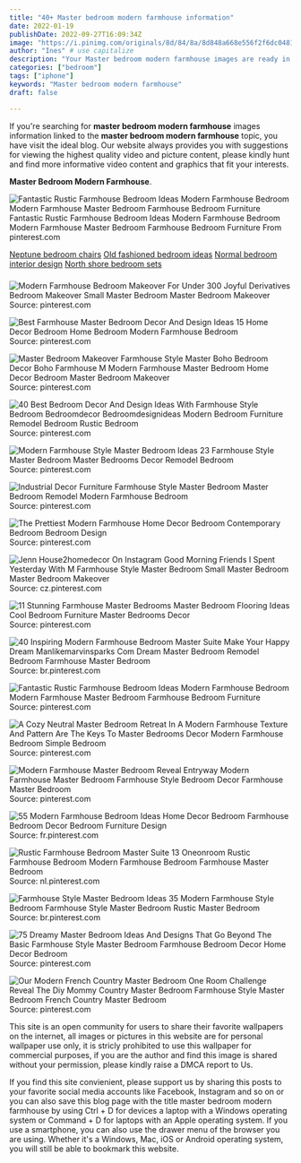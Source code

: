 ```yaml
---
title: "40+ Master bedroom modern farmhouse information"
date: 2022-01-19
publishDate: 2022-09-27T16:09:34Z
image: "https://i.pinimg.com/originals/8d/84/8a/8d848a668e556f2f6dc04811eefb4a2b.jpg"
author: "Ines" # use capitalize
description: "Your Master bedroom modern farmhouse images are ready in this website. Master bedroom modern farmhouse are a topic that is being searched for and liked by netizens now. You can Find and Download the Master bedroom modern farmhouse files here. Find and Download all royalty-free images."
categories: ["bedroom"]
tags: ["iphone"]
keywords: "Master bedroom modern farmhouse"
draft: false

---
```


If you're searching for **master bedroom modern farmhouse** images information linked to the **master bedroom modern farmhouse** topic, you have visit the ideal  blog.  Our website always  provides you with  suggestions  for viewing  the highest  quality video and picture  content, please kindly hunt and find more informative video content and graphics  that fit your interests.

**Master Bedroom Modern Farmhouse**. 

![Fantastic Rustic Farmhouse Bedroom Ideas Modern Farmhouse Bedroom Modern Farmhouse Master Bedroom Farmhouse Bedroom Furniture](https://i.pinimg.com/736x/6c/ce/2f/6cce2fa61bc7aa443a179fe2fa0cadf0.jpg "Fantastic Rustic Farmhouse Bedroom Ideas Modern Farmhouse Bedroom Modern Farmhouse Master Bedroom Farmhouse Bedroom Furniture")
Fantastic Rustic Farmhouse Bedroom Ideas Modern Farmhouse Bedroom Modern Farmhouse Master Bedroom Farmhouse Bedroom Furniture From pinterest.com

[Neptune bedroom chairs](/neptune-bedroom-chairs/)
[Old fashioned bedroom ideas](/old-fashioned-bedroom-ideas/)
[Normal bedroom interior design](/normal-bedroom-interior-design/)
[North shore bedroom sets](/north-shore-bedroom-sets/)



### 

 


![Modern Farmhouse Bedroom Makeover For Under 300 Joyful Derivatives Bedroom Makeover Small Master Bedroom Master Bedroom Makeover](https://i.pinimg.com/736x/56/12/31/561231689ff3a23e71da27d95144d3f6.jpg "Modern Farmhouse Bedroom Makeover For Under 300 Joyful Derivatives Bedroom Makeover Small Master Bedroom Master Bedroom Makeover")
Source: pinterest.com

 

![Best Farmhouse Master Bedroom Decor And Design Ideas 15 Home Decor Bedroom Home Bedroom Modern Farmhouse Bedroom](https://i.pinimg.com/originals/1d/42/43/1d4243d353927094023966bdaa0f5dd8.jpg "Best Farmhouse Master Bedroom Decor And Design Ideas 15 Home Decor Bedroom Home Bedroom Modern Farmhouse Bedroom")
Source: pinterest.com

 

![Master Bedroom Makeover Farmhouse Style Master Boho Bedroom Decor Boho Farmhouse M Modern Farmhouse Master Bedroom Home Decor Bedroom Master Bedroom Makeover](https://i.pinimg.com/originals/ef/11/44/ef114422e23d93b570e486cd52699d94.jpg "Master Bedroom Makeover Farmhouse Style Master Boho Bedroom Decor Boho Farmhouse M Modern Farmhouse Master Bedroom Home Decor Bedroom Master Bedroom Makeover")
Source: pinterest.com

 

![40 Best Bedroom Decor And Design Ideas With Farmhouse Style Bedroom Bedroomdecor Bedroomdesignideas Modern Bedroom Furniture Remodel Bedroom Rustic Bedroom](https://i.pinimg.com/originals/f5/13/b3/f513b31567a11f6dcb57ee7142baea5c.jpg "40 Best Bedroom Decor And Design Ideas With Farmhouse Style Bedroom Bedroomdecor Bedroomdesignideas Modern Bedroom Furniture Remodel Bedroom Rustic Bedroom")
Source: pinterest.com

 

![Modern Farmhouse Style Master Bedroom Ideas 23 Farmhouse Style Master Bedroom Master Bedrooms Decor Remodel Bedroom](https://i.pinimg.com/originals/e3/4d/55/e34d55f682d4cf842941edeca97cc0a1.jpg "Modern Farmhouse Style Master Bedroom Ideas 23 Farmhouse Style Master Bedroom Master Bedrooms Decor Remodel Bedroom")
Source: pinterest.com

 

![Industrial Decor Furniture Farmhouse Style Master Bedroom Master Bedroom Remodel Modern Farmhouse Bedroom](https://i.pinimg.com/originals/08/49/c7/0849c74f5fdcc0c367518974be8401a8.jpg "Industrial Decor Furniture Farmhouse Style Master Bedroom Master Bedroom Remodel Modern Farmhouse Bedroom")
Source: pinterest.com

 

![The Prettiest Modern Farmhouse Home Decor Bedroom Contemporary Bedroom Bedroom Design](https://i.pinimg.com/originals/65/ba/f5/65baf50326d4dc92980685ece974c2ed.jpg "The Prettiest Modern Farmhouse Home Decor Bedroom Contemporary Bedroom Bedroom Design")
Source: pinterest.com

 

![Jenn House2homedecor On Instagram Good Morning Friends I Spent Yesterday With M Farmhouse Style Master Bedroom Small Master Bedroom Master Bedroom Makeover](https://i.pinimg.com/originals/87/5a/31/875a31705cb40104b322285c1f83f109.jpg "Jenn House2homedecor On Instagram Good Morning Friends I Spent Yesterday With M Farmhouse Style Master Bedroom Small Master Bedroom Master Bedroom Makeover")
Source: cz.pinterest.com

 

![11 Stunning Farmhouse Master Bedrooms Master Bedroom Flooring Ideas Cool Bedroom Furniture Master Bedrooms Decor](https://i.pinimg.com/736x/0f/74/2b/0f742bc6cd3830eae09363394c0779e9.jpg "11 Stunning Farmhouse Master Bedrooms Master Bedroom Flooring Ideas Cool Bedroom Furniture Master Bedrooms Decor")
Source: pinterest.com

 

![40 Inspiring Modern Farmhouse Bedroom Master Suite Make Your Happy Dream Manlikemarvinsparks Com Dream Master Bedroom Remodel Bedroom Farmhouse Master Bedroom](https://i.pinimg.com/736x/f4/a4/35/f4a435621fc21d95102e14f2de5cceb7.jpg "40 Inspiring Modern Farmhouse Bedroom Master Suite Make Your Happy Dream Manlikemarvinsparks Com Dream Master Bedroom Remodel Bedroom Farmhouse Master Bedroom")
Source: br.pinterest.com

 

![Fantastic Rustic Farmhouse Bedroom Ideas Modern Farmhouse Bedroom Modern Farmhouse Master Bedroom Farmhouse Bedroom Furniture](https://i.pinimg.com/736x/6c/ce/2f/6cce2fa61bc7aa443a179fe2fa0cadf0.jpg "Fantastic Rustic Farmhouse Bedroom Ideas Modern Farmhouse Bedroom Modern Farmhouse Master Bedroom Farmhouse Bedroom Furniture")
Source: pinterest.com

 

![A Cozy Neutral Master Bedroom Retreat In A Modern Farmhouse Texture And Pattern Are The Keys To Master Bedrooms Decor Modern Farmhouse Bedroom Simple Bedroom](https://i.pinimg.com/originals/68/40/48/6840480ceeac7fa8ce2e4316da78605f.jpg "A Cozy Neutral Master Bedroom Retreat In A Modern Farmhouse Texture And Pattern Are The Keys To Master Bedrooms Decor Modern Farmhouse Bedroom Simple Bedroom")
Source: pinterest.com

 

![Modern Farmhouse Master Bedroom Reveal Entryway Modern Farmhouse Master Bedroom Farmhouse Style Bedroom Decor Farmhouse Master Bedroom](https://i.pinimg.com/originals/2f/7b/d7/2f7bd71c15fffcbf8ed524dfe07b6c3e.jpg "Modern Farmhouse Master Bedroom Reveal Entryway Modern Farmhouse Master Bedroom Farmhouse Style Bedroom Decor Farmhouse Master Bedroom")
Source: pinterest.com

 

![55 Modern Farmhouse Bedroom Ideas Home Decor Bedroom Farmhouse Bedroom Decor Bedroom Furniture Design](https://i.pinimg.com/originals/25/56/04/2556042d894b4d48299c564a50292f7e.jpg "55 Modern Farmhouse Bedroom Ideas Home Decor Bedroom Farmhouse Bedroom Decor Bedroom Furniture Design")
Source: fr.pinterest.com

 

![Rustic Farmhouse Bedroom Master Suite 13 Oneonroom Rustic Farmhouse Bedroom Modern Farmhouse Bedroom Farmhouse Master Bedroom](https://i.pinimg.com/originals/8e/b7/c9/8eb7c963aa591635ff604a9b3b54b2c5.jpg "Rustic Farmhouse Bedroom Master Suite 13 Oneonroom Rustic Farmhouse Bedroom Modern Farmhouse Bedroom Farmhouse Master Bedroom")
Source: nl.pinterest.com

 

![Farmhouse Style Master Bedroom Ideas 35 Modern Farmhouse Style Bedroom Farmhouse Style Master Bedroom Rustic Master Bedroom](https://i.pinimg.com/originals/9c/c1/d4/9cc1d4bab92d6169c40321066db30af8.jpg "Farmhouse Style Master Bedroom Ideas 35 Modern Farmhouse Style Bedroom Farmhouse Style Master Bedroom Rustic Master Bedroom")
Source: br.pinterest.com

 

![75 Dreamy Master Bedroom Ideas And Designs That Go Beyond The Basic Farmhouse Style Master Bedroom Farmhouse Bedroom Decor Home Decor Bedroom](https://i.pinimg.com/736x/0a/b5/2c/0ab52c1289dbab1384c0bd0f92ba641d.jpg "75 Dreamy Master Bedroom Ideas And Designs That Go Beyond The Basic Farmhouse Style Master Bedroom Farmhouse Bedroom Decor Home Decor Bedroom")
Source: pinterest.com

 

![Our Modern French Country Master Bedroom One Room Challenge Reveal The Diy Mommy Country Master Bedroom Farmhouse Style Master Bedroom French Country Master Bedroom](https://i.pinimg.com/originals/8d/84/8a/8d848a668e556f2f6dc04811eefb4a2b.jpg "Our Modern French Country Master Bedroom One Room Challenge Reveal The Diy Mommy Country Master Bedroom Farmhouse Style Master Bedroom French Country Master Bedroom")
Source: pinterest.com

 

This site is an open community for users to share their favorite wallpapers on the internet, all images or pictures in this website are for personal wallpaper use only, it is stricly prohibited to use this wallpaper for commercial purposes, if you are the author and find this image is shared without your permission, please kindly raise a DMCA report to Us.

If you find this site convienient, please support us by sharing this posts to your favorite social media accounts like Facebook, Instagram and so on or you can also save this blog page with the title master bedroom modern farmhouse by using Ctrl + D for devices a laptop with a Windows operating system or Command + D for laptops with an Apple operating system. If you use a smartphone, you can also use the drawer menu of the browser you are using. Whether it's a Windows, Mac, iOS or Android operating system, you will still be able to bookmark this website.
